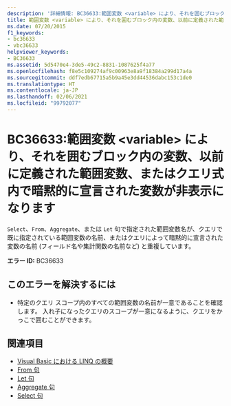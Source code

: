 ```yaml
---
description: '詳細情報: BC36633:範囲変数 <variable> により、それを囲むブロック内の変数、以前に定義された範囲変数、またはクエリ式内で暗黙的に宣言された変数が非表示になります'
title: 範囲変数 <variable> により、それを囲むブロック内の変数、以前に定義された範囲変数、またはクエリ式内で暗黙的に宣言された変数が非表示になります
ms.date: 07/20/2015
f1_keywords:
- bc36633
- vbc36633
helpviewer_keywords:
- BC36633
ms.assetid: 5d5470e4-3de5-49c2-8831-1087625f4a77
ms.openlocfilehash: f8e5c109274af9c00963e8a9f18384a299d17a4a
ms.sourcegitcommit: ddf7edb67715a5b9a45e3dd44536dabc153c1de0
ms.translationtype: HT
ms.contentlocale: ja-JP
ms.lasthandoff: 02/06/2021
ms.locfileid: "99792077"
---
```

# <a name="bc36633-range-variable-variable-hides-a-variable-in-an-enclosing-block-a-previously-defined-range-variable-or-an-implicitly-declared-variable-in-a-query-expression"></a>BC36633:範囲変数 \<variable> により、それを囲むブロック内の変数、以前に定義された範囲変数、またはクエリ式内で暗黙的に宣言された変数が非表示になります

`Select`、`From`、`Aggregate`、または `Let` 句で指定された範囲変数名が、クエリで既に指定されている範囲変数の名前、またはクエリによって暗黙的に宣言された変数の名前 (フィールド名や集計関数の名前など) と重複しています。

 **エラー ID:** BC36633

## <a name="to-correct-this-error"></a>このエラーを解決するには

- 特定のクエリ スコープ内のすべての範囲変数の名前が一意であることを確認します。 入れ子になったクエリのスコープが一意になるように、クエリをかっこで囲むことができます。

## <a name="see-also"></a>関連項目

- [Visual Basic における LINQ の概要](../../programming-guide/language-features/linq/introduction-to-linq.md)
- [From 句](../queries/from-clause.md)
- [Let 句](../queries/let-clause.md)
- [Aggregate 句](../queries/aggregate-clause.md)
- [Select 句](../queries/select-clause.md)
